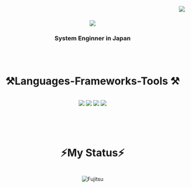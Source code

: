 <img align="right" src="https://visitor-badge.laobi.icu/badge?page_id=SomaTakata.SomaTakata" />

<h1 align="center"　justify="center">
    <img src="https://readme-typing-svg.herokuapp.com/?font=Righteous&size=35&center=true&vCenter=true&width=500&height=70&duration=4000&lines=Hi+There!+👋;+I'm+Masaki Aoki!;" />

</h1>

<h3 align="center" justify="center">System Enginner in Japan</h3>
 <br/>

<br/>

<div align="center">
    <h1 >⚒️Languages-Frameworks-Tools ⚒️</h1>
 <br/>

<img src="https://skillicons.dev/icons?i=html,css,js,ts,tailwindcss,react,nextjs,express,nodejs,threejs,prisma">
<img src="https://skillicons.dev/icons?i=docker,supabase,cloudflare,vercel,aws,postgresql,mysql,sqlite,github,bun,">
<img src="https://skillicons.dev/icons?i=c,cpp,cmake,java,spring,androidstudio,py,fastapi,arduino,raspberrypi">
<img src="https://skillicons.dev/icons?i=kali,vscode,idea,figma,ai,ps,pr,blender">

</div>

<br/><br/><br/>

<div align="center">
  <h1 >⚡My Status⚡</h1>
   <br/>
  <img alt="Fujitsu" src="/image
/Fujitsu.png" />
</div>
